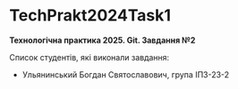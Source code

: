 # TechPrakt2024Task1
**Технологічна практика 2025. Git. Завдання №2**

Список студентів, які виконали завдання:
* Ульянинський Богдан Святославович, група ІПЗ-23-2